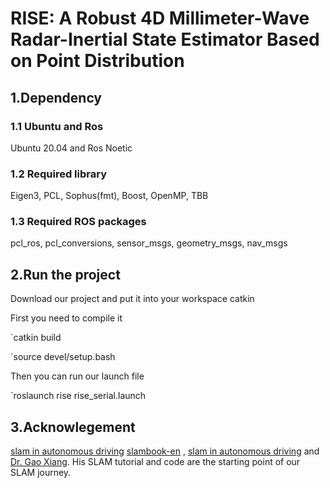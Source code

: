 # RISE: A Robust 4D Millimeter-Wave Radar-Inertial State Estimator Based on Point Distribution

## 1.Dependency
### 1.1 Ubuntu and Ros  
Ubuntu 20.04 and Ros Noetic
### 1.2 Required library
Eigen3, PCL, Sophus(fmt), Boost, OpenMP, TBB
### 1.3 Required ROS packages
pcl_ros, pcl_conversions, sensor_msgs, geometry_msgs, nav_msgs
## 2.Run the project
Download our project and put it into your workspace catkin

First you need to compile it

`catkin build

`source devel/setup.bash

Then you can run our launch file

`roslaunch rise rise_serial.launch
## 3.Acknowlegement
[slam in autonomous driving](https://github.com/gaoxiang12/slam_in_autonomous_driving)
[slambook-en](https://github.com/gaoxiang12/slambook-en) , [slam in autonomous driving](https://github.com/gaoxiang12/slam_in_autonomous_driving) and [Dr. Gao Xiang](https://github.com/gaoxiang12). His SLAM tutorial and code are the starting point of our SLAM journey.
